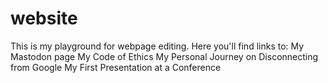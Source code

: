 # website
This is my playground for webpage editing. Here you'll find links to:
My Mastodon page
My Code of Ethics
My Personal Journey on Disconnecting from Google
My First Presentation at a Conference